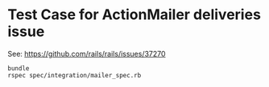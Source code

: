 # Test Case for ActionMailer deliveries issue

See: https://github.com/rails/rails/issues/37270

```
bundle
rspec spec/integration/mailer_spec.rb
```
